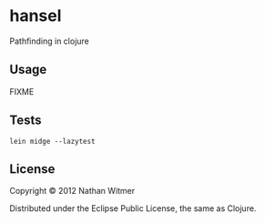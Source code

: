 # hansel

Pathfinding in clojure

## Usage

FIXME

## Tests

    lein midge --lazytest

## License

Copyright © 2012 Nathan Witmer

Distributed under the Eclipse Public License, the same as Clojure.
